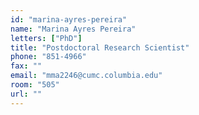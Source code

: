 ```yaml
---
id: "marina-ayres-pereira"
name: "Marina Ayres Pereira"
letters: ["PhD"]
title: "Postdoctoral Research Scientist"
phone: "851-4966"
fax: ""
email: "mma2246@cumc.columbia.edu"
room: "505"
url: ""
---
```

